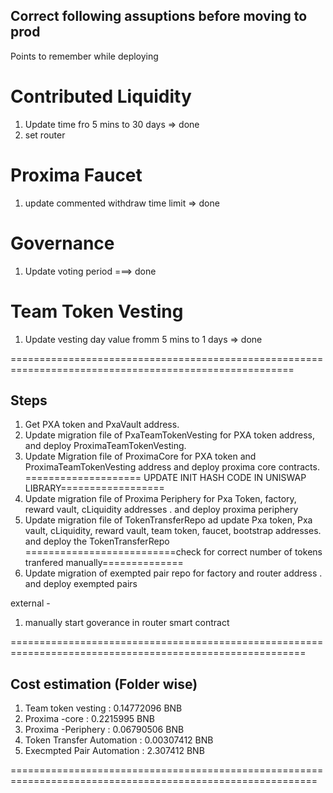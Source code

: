 ## Correct following assuptions before moving to prod

Points to remember while deploying

# Contributed Liquidity

1. Update time fro 5 mins to 30 days => done
2. set router

# Proxima Faucet

1. update commented withdraw time limit => done

# Governance

1. Update voting period ===> done

# Team Token Vesting

1. Update vesting day value fromm 5 mins to 1 days => done

=======================================================================================================

## Steps

1. Get PXA token and PxaVault address.
2. Update migration file of PxaTeamTokenVesting for PXA token address, and deploy ProximaTeamTokenVesting.
3. Update Migration file of ProximaCore for PXA token and ProximaTeamTokenVesting address and deploy proxima core contracts.
   ==================== UPDATE INIT HASH CODE IN UNISWAP LIBRARY==================
4. Update migration file of Proxima Periphery for Pxa Token, factory, reward vault, cLiquidity addresses . and deploy proxima periphery
5. Update migration file of TokenTransferRepo ad update Pxa token, Pxa vault, cLiquidity, reward vault, team token, faucet, bootstrap addresses. and deploy the TokenTransferRepo
   ==========================check for correct number of tokens tranfered manually==============
6. Update migration of exempted pair repo for factory and router address . and deploy exempted pairs

external -

1. manually start goverance in router smart contract

=========================================================================================================

## Cost estimation (Folder wise)

1. Team token vesting : 0.14772096 BNB
2. Proxima -core : 0.2215995 BNB
3. Proxima -Periphery : 0.06790506 BNB
4. Token Transfer Automation : 0.00307412 BNB
5. Execmpted Pair Automation : 2.307412 BNB

===========================================================================================================
